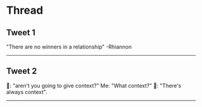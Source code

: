 # Thread

## Tweet 1

"There are no winners in a relationship" -Rhiannon

---

## Tweet 2

🦏: "aren't you going to give context?" Me: "What context?" 🦏: "There's always context".

---

